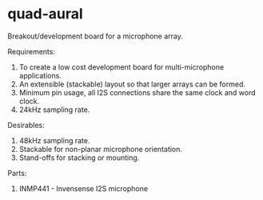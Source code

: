 quad-aural
==========

Breakout/development board for a microphone array.

Requirements:
  1. To create a low cost development board for multi-microphone applications.
  2. An extensible (stackable) layout so that larger arrays can be formed.
  3. Minimum pin usage, all I2S connections share the same clock and word clock.
  4. 24kHz sampling rate.

Desirables:
  1. 48kHz sampling rate.
  2. Stackable for non-planar microphone orientation.
  3. Stand-offs for stacking or mounting.


Parts:
  1. INMP441 - Invensense I2S microphone
 
